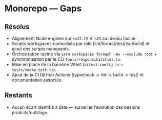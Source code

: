 # Monorepo — Gaps

## Résolus
- Alignement Node engines sur `>=22.19.0 <23` au niveau racine.
- Scripts workspaces normalisés par rôle (lint/format/test/tsc/build) et ajout des scripts manquants.
- Orchestration racine via `yarn workspaces foreach -Av --exclude root` + synchronisation par le CLI `tools/responsibilities.ts`.
- Mise en place de la baseline Vitest (`vitest.config.ts` + `tests/smoke.test.ts`).
- Ajout de la CI GitHub Actions (typecheck → lint → build → test) et documentation associée.

## Restants
- Aucun écart identifié à date — surveiller l'évolution des besoins produits/outillage.
